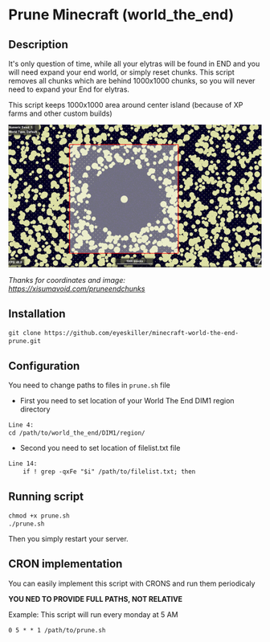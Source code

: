 # Prune Minecraft (world_the_end)

## Description

It's only question of time, while all your elytras will be found in END and you will need expand your end world, or simply reset chunks. This script removes all chunks which are behind 1000x1000 chunks, so you will never need to expand your End for elytras. 

This script keeps 1000x1000 area around center island (because of XP farms and other custom builds)

![Prune area](https://github.com/eyeskiller/minecraft-world-the-end-prune/blob/master/img/endprune.png?raw=true)

*Thanks for coordinates and image: https://xisumavoid.com/pruneendchunks*

## Installation

```
git clone https://github.com/eyeskiller/minecraft-world-the-end-prune.git
```

## Configuration

You need to change paths to files in `prune.sh` file

- First you need to set location of your World The End DIM1 region directory

```
Line 4:
cd /path/to/world_the_end/DIM1/region/
```

- Second you need to set location of filelist.txt file

```
Line 14:
    if ! grep -qxFe "$i" /path/to/filelist.txt; then
```

## Running script

```
chmod +x prune.sh
./prune.sh
```
Then you simply restart your server. 


## CRON implementation

You can easily implement this script with CRONS and run them periodicaly 

__YOU NED TO PROVIDE FULL PATHS, NOT RELATIVE__

Example: This script will run every monday at 5 AM

```
0 5 * * 1 /path/to/prune.sh
```



